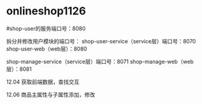 # onlineshop1126

#shop-user的服务端口号：8080

拆分并修改用户模块的端口号：
shop-user-service（service层）端口号：8070
shop-user-web（web层）：8080

shop-manage-service（service层）端口号：8071
shop-manage-web（web层）：8081

12.04
获取前端数据，查找交互

12.06
商品主属性与子属性添加，修改